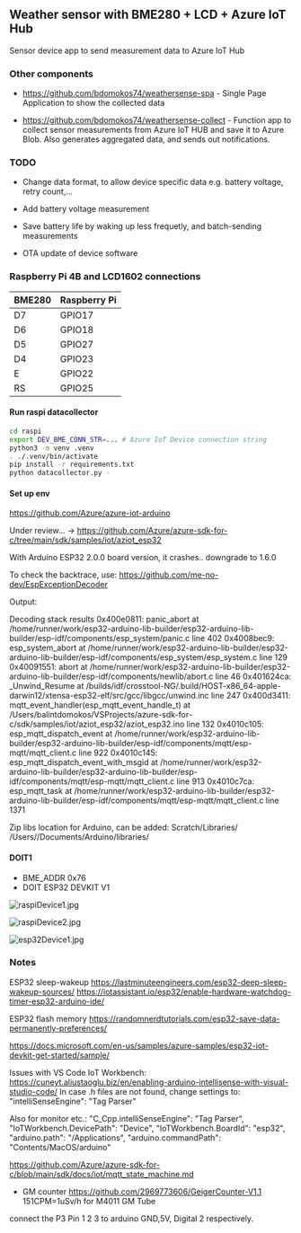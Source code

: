 ## Weather sensor with BME280 + LCD + Azure IoT Hub

Sensor device app to send measurement data to Azure IoT Hub

### Other components
* https://github.com/bdomokos74/weathersense-spa - Single Page Application to show the collected data

* https://github.com/bdomokos74/weathersense-collect - Function app to collect sensor measurements from Azure IoT HUB and save it to Azure Blob. Also generates aggregated data, and sends out notifications.

### TODO
* Change data format, to allow device specific data e.g. battery voltage, retry count,...

* Add battery voltage measurement

* Save battery life by waking up less frequetly, and batch-sending measurements

* OTA update of device software



### Raspberry Pi 4B and LCD1602 connections

|BME280|Raspberry Pi|
|---|---|
|D7|GPIO17|
|D6|GPIO18|
|D5|GPIO27|
|D4|GPIO23|
|E|GPIO22|
|RS|GPIO25|

#### Run raspi datacollector
```bash
cd raspi
export DEV_BME_CONN_STR=... # Azure IoT Device connection string
python3 -m venv .venv
. ./.venv/bin/activate
pip install -r requirements.txt
python datacollector.py -
```


#### Set up env

https://github.com/Azure/azure-iot-arduino

Under review... -> 
https://github.com/Azure/azure-sdk-for-c/tree/main/sdk/samples/iot/aziot_esp32

With Arduino ESP32 2.0.0 board version, it crashes.. downgrade to 1.6.0

To check the backtrace, use:
https://github.com/me-no-dev/EspExceptionDecoder

Output:

  Decoding stack results
  0x400e0811: panic_abort at /home/runner/work/esp32-arduino-lib-builder/esp32-arduino-lib-builder/esp-idf/components/esp_system/panic.c line 402
  0x4008bec9: esp_system_abort at /home/runner/work/esp32-arduino-lib-builder/esp32-arduino-lib-builder/esp-idf/components/esp_system/esp_system.c line 129
  0x40091551: abort at /home/runner/work/esp32-arduino-lib-builder/esp32-arduino-lib-builder/esp-idf/components/newlib/abort.c line 46
  0x401624ca: _Unwind_Resume at /builds/idf/crosstool-NG/.build/HOST-x86_64-apple-darwin12/xtensa-esp32-elf/src/gcc/libgcc/unwind.inc line 247
  0x400d3411: mqtt_event_handler(esp_mqtt_event_handle_t) at /Users/balintdomokos/VSProjects/azure-sdk-for-c/sdk/samples/iot/aziot_esp32/aziot_esp32.ino line 132
  0x4010c105: esp_mqtt_dispatch_event at /home/runner/work/esp32-arduino-lib-builder/esp32-arduino-lib-builder/esp-idf/components/mqtt/esp-mqtt/mqtt_client.c line 922
  0x4010c145: esp_mqtt_dispatch_event_with_msgid at /home/runner/work/esp32-arduino-lib-builder/esp32-arduino-lib-builder/esp-idf/components/mqtt/esp-mqtt/mqtt_client.c line 913
  0x4010c7ca: esp_mqtt_task at /home/runner/work/esp32-arduino-lib-builder/esp32-arduino-lib-builder/esp-idf/components/mqtt/esp-mqtt/mqtt_client.c line 1371

Zip libs location for Arduino, can be added: Scratch/Libraries/
/Users/<username>/Documents/Arduino/libraries/

#### DOIT1

- BME_ADDR 0x76
- DOIT ESP32 DEVKIT V1

![raspiDevice1.jpg](pic/raspiDevice_1.jpg?raw=true "raspiDevice1")

![raspiDevice2.jpg](pic/raspiDevice_2.jpg?raw=true "raspiDevice2")

![esp32Device1.jpg](pic/esp32Device_1.jpg?raw=true "esp32Device1")

### Notes

ESP32 sleep-wakeup
https://lastminuteengineers.com/esp32-deep-sleep-wakeup-sources/
https://iotassistant.io/esp32/enable-hardware-watchdog-timer-esp32-arduino-ide/

ESP32 flash memory
https://randomnerdtutorials.com/esp32-save-data-permanently-preferences/

https://docs.microsoft.com/en-us/samples/azure-samples/esp32-iot-devkit-get-started/sample/

Issues with VS Code IoT Workbench:
https://cuneyt.aliustaoglu.biz/en/enabling-arduino-intellisense-with-visual-studio-code/
In case .h files are not found, change settings to:
"intelliSenseEngine": "Tag Parser"

Also for monitor etc.:
    "C_Cpp.intelliSenseEngine": "Tag Parser",
    "IoTWorkbench.DevicePath": "Device",
    "IoTWorkbench.BoardId": "esp32",
    "arduino.path": "/Applications",
    "arduino.commandPath": "Contents/MacOS/arduino"

https://github.com/Azure/azure-sdk-for-c/blob/main/sdk/docs/iot/mqtt_state_machine.md

- GM counter
https://github.com/2969773606/GeigerCounter-V1.1
151CPM=1uSv/h for M4011 GM Tube

 connect the P3 Pin 1 2 3 to arduino GND,5V, Digital 2 respectively.